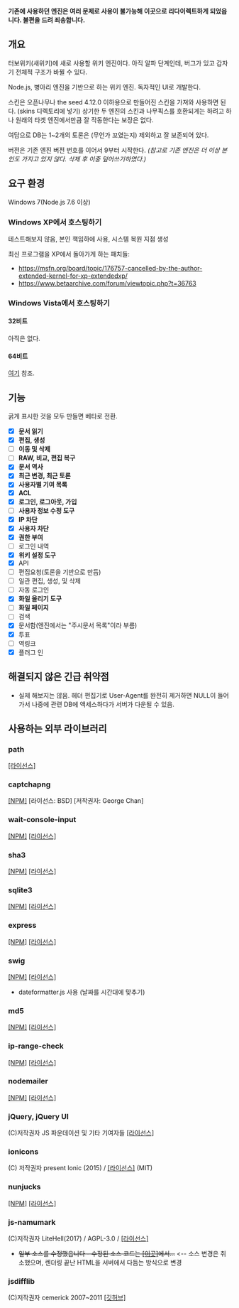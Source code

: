 ﻿**기존에 사용하던 엔진은 여러 문제로 사용이 불가능해 이곳으로 리다이렉트하게 되었읍니다. 불편을 드려 죄송합니다.**
## 개요
터보위키(새위키)에 새로 사용할 위키 엔진이다. 아직 알파 단계인데, 버그가 있고 갑자기 전체적 구조가 바뀔 수 있다.

Node.js, 병아리 엔진을 기반으로 하는 위키 엔진. 독자적인 UI로 개발한다.

스킨은 오픈나무나 the seed 4.12.0 이하용으로 만들어진 스킨을 가져와 사용하면 된다. (skins 디렉토리에 넣기)
상기한 두 엔진의 스킨과 나무픽스를 호환되게는 하려고 하나 원래의 타겟 엔진에서만큼 잘 작동한다는 보장은 없다.

여담으로 DB는 1~2개의 토론은 (무언가 꼬였는지) 제외하고 잘 보존되어 있다.

버전은 기존 엔진 버전 번호를 이어서 9부터 시작한다. *(참고로 기존 엔진은 더 이상 본인도 가지고 있지 않다. 삭제 후 이중 덮어쓰기하였다.)*

## 요구 환경
Windows 7(Node.js 7.6 이상)

### Windows XP에서 호스팅하기
테스트해보지 않음, 본인 책임하에 사용, 시스템 복원 지점 생성

최신 프로그램을 XP에서 돌아가게 하는 패치들:
- https://msfn.org/board/topic/176757-cancelled-by-the-author-extended-kernel-for-xp-extendedxp/
- https://www.betaarchive.com/forum/viewtopic.php?t=36763

### Windows Vista에서 호스팅하기
#### 32비트
아직은 없다.

#### 64비트
[여기](https://www.youtube.com/watch?v=cJI6utFsFr4) 참조.

## 기능
굵게 표시한 것을 모두 만들면 베타로 전환.
- [X] **문서 읽기**
- [X] **편집, 생성**
- [ ] **이동 및 삭제**
- [ ] **RAW, 비교, 편집 복구**
- [X] **문서 역사**
- [X] **최근 변경, 최근 토론**
- [X] **사용자별 기여 목록**
- [X] **ACL**
- [X] **로그인, 로그아웃, 가입**
- [ ] **사용자 정보 수정 도구**
- [X] **IP 차단**
- [X] **사용자 차단**
- [X] **권한 부여**
- [ ] 로그인 내역
- [X] **위키 설정 도구**
- [X] API
- [ ] 편집요청(토론을 기반으로 만듬)
- [ ] 일관 편집, 생성, 및 삭제
- [ ] 자동 로그인
- [X] **화일 올리기 도구**
- [ ] **화일 페이지**
- [ ] 검색
- [X] 문서함(엔진에서는 "주시문서 목록"이라 부름)
- [X] 투표
- [ ] 역링크
- [X] 플러그 인

## 해결되지 않은 긴급 취약점
- 실제 해보지는 않음. 헤더 편집기로 User-Agent를 완전히 제거하면 NULL이 들어가서 나중에 관련 DB에 액세스하다가 서버가 다운될 수 있음.

## 사용하는 외부 라이브러리
### path
[[라이선스]](https://github.com/jinder/path/blob/master/LICENSE)

### captchapng
[[NPM]](npmjs.com/package/captchapng) \[라이선스: BSD] \[저작권자: George Chan]

### wait-console-input
[[NPM]](https://www.npmjs.com/package/wait-console-input) [[라이선스]](https://github.com/peeyush-pant/wait-console-input/blob/master/LICENSE)

### sha3
[[NPM]](https://www.npmjs.com/package/sha3) [[라이선스]](https://github.com/phusion/node-sha3/blob/master/LICENSE)

### sqlite3
[[NPM]](https://www.npmjs.com/package/sqlite3) [[라이선스]](https://github.com/mapbox/node-sqlite3/blob/master/LICENSE)

### express
[[NPM]](https://www.npmjs.com/package/express) [[라이선스]](https://github.com/expressjs/express/blob/master/LICENSE)

### swig
[[NPM]](https://www.npmjs.com/package/swig) [[라이선스]](https://github.com/paularmstrong/swig/blob/master/LICENSE)
- dateformatter.js 사용 (날짜를 시간대에 맞추기)

### md5
[[NPM]](https://www.npmjs.com/package/md5) [[라이선스]](https://github.com/pvorb/node-md5/blob/master/LICENSE)

### ip-range-check
[[NPM]](https://www.npmjs.com/package/ip-range-check) [[라이선스]](https://github.com/danielcompton/ip-range-check/blob/master/LICENSE)

### nodemailer
[[NPM]](https://www.npmjs.com/package/nodemailer) [[라이선스]](https://github.com/nodemailer/nodemailer/blob/master/LICENSE)

### jQuery, jQuery UI
(C)저작권자 JS 파운데이션 및 기타 기여자들 [[라이선스]](https://jquery.org/license/)

### ionicons
(C) 저작권자 present Ionic (2015) / [[라이선스]](https://github.com/ionic-team/ionicons) (MIT)

### nunjucks
[[NPM]](https://www.npmjs.com/package/nunjucks) [[라이선스]](https://github.com/mozilla/nunjucks/blob/master/LICENSE)

### js-namumark
(C)저작권자 LiteHell(2017) / AGPL-3.0 / [[라이선스]](https://github.com/LiteHell/js-namumark/blob/master/LICENSE)
 * ~~일부 소스를 수정했읍니다 - 수정된 소스 코드는 [[이곳]](https://github.com/gdl-888/js-namumark)에서...~~ <-- 소스 변경은 취소했으며, 렌더링 끝난 HTML을 서버에서 다듬는 방식으로 변경
 
### jsdifflib
(C)저작권자 cemerick 2007~2011 [[깃허브]](https://github.com/cemerick/jsdifflib)

